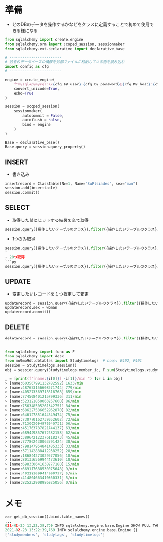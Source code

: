 # 準備
- どのDBのデータを操作するかなどをクラスに定義することで初めて使用できる様になる
```py
from sqlalchemy import create.engine
from sqlalchemy.orm import scoped_session, sessionmaker
from sqlalchemy.ext.declarative import declarative_base

# ------------------------
# 独自のデータベースの情報を外部ファイルに格納している物を読み込む
import config as cfg
# ------------------------

engine = create_engine(
    f"mysql+pymysql://{cfg.DB_user}:{cfg.DB_password}@{cfg.DB_host}:{cfg.DB_port}/{cfg.DB_database}", 
    convert_unicode=True, 
    echo=True
)

session = scoped_session(
    sessionmaker(
        autocommit = False,
        autoflush = False,
        bind = engine
    )
)

Base = declarative_base()
Base.query = session.query_property()

```

## INSERT
- 書き込み
```py
insertrecord = ClassTable(No=1, Name="SuPleiades", sex="man")
session.add(inserttable)
session.commit()
```

## SELECT
- 取得した値にヒットする結果を全て取得
```py
session.query({操作したいテーブルのクラス}).filter({操作したいテーブルのクラス}.{カラム名} == {取得したい値}).all()
```
- 1つのみ取得
```py
session.query({操作したいテーブルのクラス}).filter({操作したいテーブルのクラス}.{カラム名} == {取得したい値}).first()
`
- 20つ取得
```py
session.query({操作したいテーブルのクラス}).filter({操作したいテーブルのクラス}.{カラム名} == {取得したい値}).limit(20).all()
```

## UPDATE
- 変更したいレコードを１つ指定して変更
```py
updaterecord = session.query({操作したいテーブルのクラス}).filter({操作したいテーブルのクラス}.{カラム名} == {取得したい値}).first()
updaterecord.sex = woman
updaterecord.commit()
```

## DELETE
```py
deleterecord = session.query({操作したいテーブルのクラス}).filter({操作したいテーブルのクラス}.{カラム名} == {取得したい値}).delete()

```


## 
```py
from sqlalchemy import func as F
from sqlalchemy import desc
from mo9mo9db.dbtables import Studytimelogs  # noqa: E402, F401
session = Studytimelogs.session()
obj = session.query(Studytimelogs.member_id, F.sum(Studytimelogs.studytime_min)).filter(Studytimelogs.access == "out", Studytimelogs.studytime_min.isnot(None)).group_by(Studytimelogs.member_id).order_by(desc(F.sum(Studytimelogs.studytime_min))).all()

_ = [print(f"[name:{i[0]}] {i[1]}/min ") for i in obj]
> [name:603567991132782592] 1633/min 
> [name:487653156608671744] 779/min 
> [name:405273369718816768] 659/min 
> [name:774508401215799336] 311/min 
> [name:523121850063257600] 86/min 
> [name:756348505261342751] 84/min 
> [name:686227586652962870] 82/min 
> [name:646127851644649474] 75/min 
> [name:730770162739052602] 72/min 
> [name:713005094978846731] 66/min 
> [name:451763787821744137] 63/min 
> [name:689449857672282158] 62/min 
> [name:389642122376118273] 45/min 
> [name:777862430063591424] 38/min 
> [name:798147954841485333] 33/min 
> [name:371142888412938252] 28/min 
> [name:186844273029677056] 18/min 
> [name:801336569944473610] 18/min 
> [name:698350641638277180] 15/min 
> [name:669117688530075648] 9/min 
> [name:402281699414900737] 5/min 
> [name:414804663410360331] 5/min 
> [name:825252908986925056] 0/min
```



# メモ
```py
>>> get_db_session().bind.table_names()
...
021-02-23 13:22:39,769 INFO sqlalchemy.engine.base.Engine SHOW FULL TABLES FROM `VCtimeRecord`
2021-02-23 13:22:39,769 INFO sqlalchemy.engine.base.Engine {}
['studymembers', 'studytags', 'studytimelogs']
```

